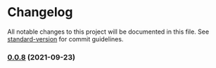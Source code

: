 # Changelog

All notable changes to this project will be documented in this file. See [standard-version](https://github.com/conventional-changelog/standard-version) for commit guidelines.

### [0.0.8](https://gitlab.91jkys.com/web/rubick2/compare/v0.0.7...v0.0.8) (2021-09-23)
